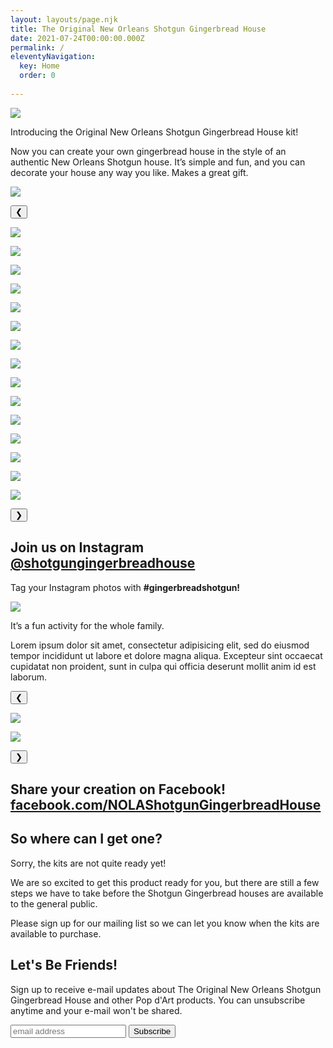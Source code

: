 ```yaml
---
layout: layouts/page.njk
title: The Original New Orleans Shotgun Gingerbread House
date: 2021-07-24T00:00:00.000Z
permalink: /
eleventyNavigation:
  key: Home
  order: 0
 
---
```


<div class="section two-column-grid intro">
    <div class="left-side">

![](/static/img/example-house-large.png)
</div>
    <div class="right-side">

Introducing the Original New Orleans Shotgun Gingerbread House kit! 
</div>
</div>


<div class="section two-column-grid large-print">

Now you can create your own gingerbread house in the style of an authentic New Orleans Shotgun house. It&rsquo;s simple and fun, and you can decorate your house any way you like. Makes a great gift.

![](/static/img/PDART-box-home.png)

</div>

<div class="section two-column-grid psych">
    <div class="viewport-container">
    <div class="viewport">
        <button class="buttonLeft">&#10094;</button>
            <div class="viewportCenter">

![](/static/img/PDART-inspo-01.jpg)

![](/static/img/PDART-inspo-02.jpg)

![](/static/img/PDART-inspo-03.jpg)

![](/static/img/PDART-inspo-04.jpg)

![](/static/img/PDART-inspo-05.jpg)

![](/static/img/PDART-inspo-06.jpg)

![](/static/img/PDART-inspo-07.jpg)

![](/static/img/PDART-inspo-08.jpg)

![](/static/img/PDART-inspo-09.jpg)

![](/static/img/PDART-inspo-10.jpg)

![](/static/img/PDART-inspo-11.jpg)

![](/static/img/PDART-inspo-12.jpg)

![](/static/img/PDART-inspo-13.jpg)

![](/static/img/PDART-inspo-14.jpg)

![](/static/img/PDART-inspo-15.jpg)



</div>
    <button class="buttonRight">&#10095;</button>
    </div>
    <div class="flex row-reverse space-between">
        <div id="caption"></div>
    </div>
</div>

<div>
    <div class="instagram">
        <h2>Join us on Instagram <a href="https://instagram.com/thedavidrhoden">@shotgungingerbreadhouse</a></h2>
        <p>Tag your Instagram photos with <b>#gingerbreadshotgun!</b></p>
    </div>
</div>
</div>

<div class="section two-column-grid large-print">
    <div class="left-side"> 
        <img src="/static/img/kid-decorating-house.jpg">
    </div>
    <div class="right-side"> 
        <p>It&rsquo;s a fun activity for the whole family.</p>
        <p>Lorem ipsum dolor sit amet, consectetur adipisicing elit, sed do eiusmod tempor incididunt ut labore et dolore magna aliqua.   Excepteur sint occaecat cupidatat non proident, sunt in culpa qui officia deserunt mollit anim id est laborum.</p>
    </div>
</div>

<div class="section two-column-grid facebook-blue">
    <div class=viewport-container>
    <div class="viewport2">
        <button class="buttonLeft">&#10094;</button>
            <div class="viewportCenter">

![](/static/img/ogden-museum-setup.jpg)

![](/static/img/shauna-midcity-house.jpg)


</div>
    <button class="buttonRight">&#10095;</button>
    </div>
    <div class="flex row-reverse space-between">
        <div id="caption"></div>
    </div>
</div>

<div>
    <div class="instagram">
        <h2>Share your creation on Facebook! <a class="facebook-link" href="https://www.facebook.com/NOLAShotgunGingerbreadHouse">facebook.com/NOLAShotgunGingerbreadHouse</a></h2>
    </div>
</div>
</div>


<div class="section two-column-grid medium-print">
    <div class="left-side">
    <h2>So where can I get one?</h2>
</div>
    <div class="right-side">
    <p>Sorry, the kits are not quite ready yet!</p>
    <p>We are so excited to get this product ready for you, but there are still a few steps we have to take before the Shotgun Gingerbread houses are available to the general public.</p>
    <p>Please sign up for our mailing list so we can let you know when the kits are available to purchase.</p>
</div>
</div>



<div class="section email-signup">
    <div class=" two-column-grid border">
        <main>
    <!-- Begin MailChimp Signup Form -->
      <div class="smallsignupform">
        <h2>Let's Be Friends!</h2>
        <p>Sign up to receive e-mail updates about The Original New Orleans Shotgun Gingerbread House and other Pop d'Art products. You can unsubscribe anytime and your e-mail won't be shared.</p>
      </div>
      <div id="mc_embed_signup">
        <form action="//davidrhoden.us11.list-manage.com/subscribe/post?u=c4a57f53ef1f466f08486a969&amp;id=e439d103c2" method="post" id="mc-embedded-subscribe-form" name="mc-embedded-subscribe-form" class="validate" target="_blank" novalidate>
            <div id="mc_embed_signup_scroll">
              <input type="email" value="" name="EMAIL" class="email" id="mce-EMAIL" placeholder="email address" required>
              <input type="submit" value="Subscribe" name="subscribe" id="mc-embedded-subscribe" class="button">
              <!-- real people should not fill this in and expect good things - do not remove this or risk form bot signups-->
              <div style="position: absolute; left: -5000px;"><input type="text" name="b_c4a57f53ef1f466f08486a969_e439d103c2" tabindex="-1" value="">
              </div>
          </div> 
        </form>
        </div>
    </main>
    <!--End mc_embed_signup-->
    </div>
</main>
</div>